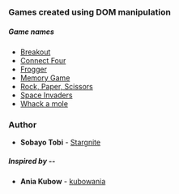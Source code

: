 ### Games created using DOM manipulation

##### Game names
* [Breakout](./Breakout)
* [Connect Four](./Connect%20four)
* [Frogger](./Frogger%20Game)
* [Memory Game](./Memory-game)
* [Rock, Paper, Scissors](./Rock-paper-scissors)
* [Space Invaders](/Space%20invaders)
* [Whack a mole](./Whack-a-mole)

### Author
* **Sobayo Tobi** - [Stargnite](https://github.com/Stargnite)
##### Inspired by --
* **Ania Kubow** - [kubowania](https://github.com/kubowania)